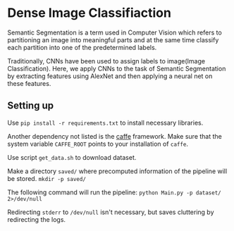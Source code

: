 # Dense Image Classifiaction

Semantic Segmentation is a term used in Computer Vision which refers to 
partitioning an image into meaningful parts and at the same time classify 
each partition into one of the predetermined labels.

Traditionally, CNNs have been used to assign labels to image(Image Classification).
Here, we apply CNNs to the task of Semantic Segmentation by extracting features
using AlexNet and then applying a neural net on these features.

## Setting up

Use `pip install -r requirements.txt` to install necessary libraries.

Another dependency not listed is the [caffe](https://github.com/BVLC/caffe) framework.
Make sure that the system variable `CAFFE_ROOT` points to your installation of `caffe`.

Use script `get_data.sh` to download dataset.

Make a directory `saved/` where precomputed information of the pipeline will be
stored. `mkdir -p saved/`

The following command will run the pipeline: `python Main.py -p dataset/ 2>/dev/null`

Redirecting `stderr` to `/dev/null` isn't necessary, but saves cluttering by redirecting the logs.

